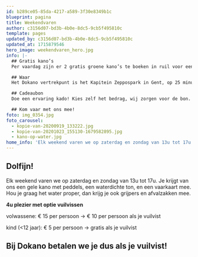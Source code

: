 ```yaml
---
id: b289ce05-85da-4217-a589-3f30e8349b1c
blueprint: pagina
title: Weekendvaren
author: c3156d07-bd3b-4b0e-8dc5-9cb5f495810c
template: pages
updated_by: c3156d07-bd3b-4b0e-8dc5-9cb5f495810c
updated_at: 1715879546
hero_image: weekendvaren_hero.jpg
info: |-
  ## Gratis kano’s
  Per vaardag zijn er 2 gratis groene kano’s te boeken in ruil voor een emmertje afval. Wil je deze reserveren, vermeld het dan bij je aanvraag. Zijn deze kano’s al geboekt, dan kan je een andere datum kiezen of een betalende kano nemen om het water mee proper te maken.

  ## Waar
  Het Dokano vertrekpunt is het Kapitein Zeppospark in Gent, op 25 minuten wandelen van station Gent Dampoort. Vanuit Houtdok zijn er verschillende vaarroutes om de stad binnen te varen.

  ## Cadeaubon
  Doe een ervaring kado! Kies zelf het bedrag, wij zorgen voor de bon.

  ## Kom vaar met ons mee!
foto: img_0354.jpg
foto_carousel:
  - kopie-van-20200919_133222.jpg
  - kopie-van-20201023_155130-1679582895.jpg
  - kano-op-water.jpg
home_info: 'Elk weekend varen we op zaterdag en zondag van 13u tot 17u. Je krijgt van ons een gele kano met peddels, een waterdichte ton, en een vaarkaart mee. Hou je graag het water proper, dan krijg je ook grijpers en afvalzakken mee.'
---
```

## Dolfijn!
Elk weekend varen we op zaterdag en zondag van 13u tot 17u. Je krijgt van ons een gele kano met peddels, een waterdichte ton, en een vaarkaart mee. Hou je graag het water proper, dan krijg je ook grijpers en afvalzakken mee.

**4u plezier met optie vuilvissen**

volwassene: € 15 per persoon → € 10 per persoon als je vuilvist

kind (<12 jaar): € 5 per persoon → gratis als je vuilvist

## Bij Dokano betalen we je dus als je vuilvist!